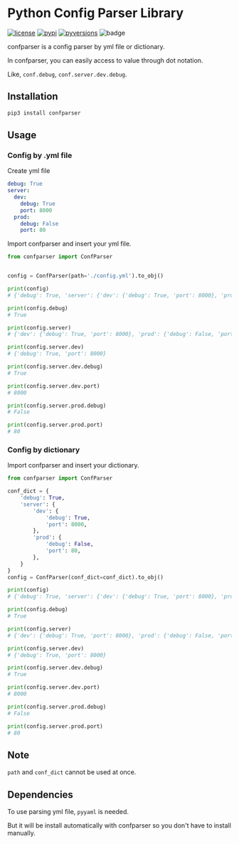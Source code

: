 # Python Config Parser Library
[![license]](/LICENSE)
[![pypi]](https://pypi.org/project/confparser/)
[![pyversions]](http://pypi.python.org/pypi/confparser)
![badge](https://action-badges.now.sh/teamhide/confparser)

confparser is a config parser by yml file or dictionary.

In confparser, you can easily access to value through dot notation.

Like, `conf.debug`, `conf.server.dev.debug`.

## Installation

```python
pip3 install confparser
```

## Usage

### Config by .yml file

Create yml file

```yaml
debug: True
server:
  dev:
    debug: True
    port: 8000
  prod:
    debug: False
    port: 80
```

Import confparser and insert your yml file.
```python
from confparser import ConfParser


config = ConfParser(path='./config.yml').to_obj()

print(config)
# {'debug': True, 'server': {'dev': {'debug': True, 'port': 8000}, 'prod': {'debug': False, 'port': 80}}}

print(config.debug)  
# True

print(config.server)
# {'dev': {'debug': True, 'port': 8000}, 'prod': {'debug': False, 'port': 80}}

print(config.server.dev)
# {'debug': True, 'port': 8000}

print(config.server.dev.debug)  
# True

print(config.server.dev.port)  
# 8000

print(config.server.prod.debug)  
# False

print(config.server.prod.port)  
# 80
```

### Config by dictionary

Import confparser and insert your dictionary.
```python
from confparser import ConfParser

conf_dict = {
    'debug': True,
    'server': {
        'dev': {
            'debug': True,
            'port': 8000,
        },
        'prod': {
            'debug': False,
            'port': 80,
        },
    }
}
config = ConfParser(conf_dict=conf_dict).to_obj()

print(config)
# {'debug': True, 'server': {'dev': {'debug': True, 'port': 8000}, 'prod': {'debug': False, 'port': 80}}}

print(config.debug)  
# True

print(config.server)
# {'dev': {'debug': True, 'port': 8000}, 'prod': {'debug': False, 'port': 80}}

print(config.server.dev)
# {'debug': True, 'port': 8000}

print(config.server.dev.debug)  
# True

print(config.server.dev.port)  
# 8000

print(config.server.prod.debug)  
# False

print(config.server.prod.port)  
# 80
```

## Note

`path` and `conf_dict` cannot be used at once.

## Dependencies

To use parsing yml file, `pyyaml` is needed.

But it will be install automatically with confparser so you don't have to install manually.


[license]: https://img.shields.io/badge/License-MIT-yellow.svg
[pypi]: https://img.shields.io/pypi/v/confparser
[pyversions]: https://img.shields.io/pypi/pyversions/confparser